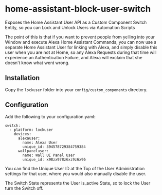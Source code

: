 # home-assistant-block-user-switch
Exposes the Home Assistant User API as a Custom Component Switch Entity, so you can Lock and Unlock Users via Automation Scripts

The point of this is that if you want to prevent people from yelling into your Window and execute Alexa Home Assistant Commands, you can now use a separate Home Assistant User for linking with Alexa, and simply disable this user when you are not at Home, so any Alexa Requests during that time will experience an Authentication Failure, and Alexa will exclaim that she doesn't know what went wrong.

## Installation

Copy the `lockuser` folder into your `config/custom_components` directory.

## Configuration

Add the following to your configuration.yaml:
```
switch:
  - platform: lockuser
    devices:
      alexauser:
        name: Alexa User
        unique_id: 394578729384759384
      wallpaneluser:
        name: Wall UI Panel User
        unique_id: x98zx978z6xz9z6x96
```
You can find the Unique User ID at the Top of the User Administration settings for that user, where you would also manually disable the user.

The Switch State represents the User is_active State, so to lock the User turn the Switch off.
